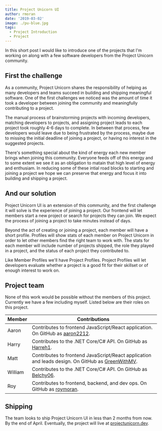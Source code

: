 ```yaml
---
title: Project Unicorn UI
author: rmoran
date: '2019-03-02'
image: ./pu-blue.jpg
tags:
  - Project Introduction
  - Project
---
```


In this short post I would like to introduce one of the projects that I'm working on along with a few software developers from the Project Unicorn community.

## First the challenge

As a community, Project Unicorn shares the responsibility of helping as many developers and teams succeed in building and shipping meaningful software. One of the first challenges we noticed was the amount of time it took a developer between joining the community and meaningfully contributing to a project.

The manual process of brainstorming projects with incoming developers, matching developers to projects, and assigning project leads to each project took roughly 4-6 days to complete. In between that process, few developers would leave due to being frustrated by the process, maybe due to missing the initial deadline of joining a project, or having no interest in the suggested projects.

There's something special about the kind of energy each new member brings when joining this community. Everyone feeds off of this energy and to some extent we see it as an obligation to matain that high level of energy and enthusiam. In reducing some of these intial road blocks to starting and joining a project we hope we can preserve that energy and focus it into building and shipping a project.

## And our solution

Project Unicorn UI is an extension of this community, and the first challenge it will solve is the experience of joining a project. Our frontend will let members start a new project or search for projects they can join. We expect the process of joining a project to take minutes instead of days.

Beyond the act of creating or joining a project, each member will have a short profile. Profiles will show stats of each member on Project Unicorn in order to let other members find the right team to work with. The stats for each member will include number of projects shipped, the role they played in a project, and the status of each project they contributed to.

Like Member Profiles we'll have Project Profiles. Project Profiles will let developers evaluate whether a project is a good fit for their skillset or of enough interest to work on.

## Project team

None of this work would be possible without the members of this project. Currently we have a few including myself. Listed below are their roles on this project.

| Member  | Contributions                                                                                                                      |
| ------- | ---------------------------------------------------------------------------------------------------------------------------------- |
| Aaron   | Contributes to frontend JavaScript/React application. On GitHub as [aaron2212](https://github.com/aaron2212).                      |
| Harry   | Contributes to the .NET Core/C# API. On GitHub as [Harreh1](https://github.com/Harreh1).                                           |
| Matt    | Contributes to frontend JavaScript/React application and leads design. On GitHub as [GreenWithMV](https://github.com/GreenWithMV). |
| William | Contributes to the .NET Core/C# API. On GitHub as [Belchy06](https://github.com/Belchy06).                                         |
| Roy     | Contributes to frontend, backend, and dev ops. On GitHub as [roymoran](https://github.com/roymoran).                               |

## Shipping

The team looks to ship Project Unicorn UI in less than 2 months from now. By the end of April. Eventually, the project will live at [projectunicorn.dev](https://projectunicorn.dev/).
